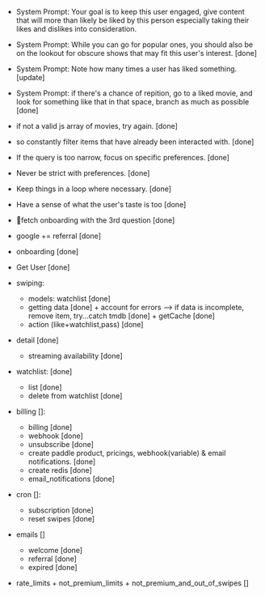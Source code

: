 - System Prompt: Your goal is to keep this user engaged, give content that will more than likely be liked by this person especially taking their likes and dislikes into consideration.
- System Prompt: While you can go for popular ones, you should also be on the lookout for obscure shows that may fit this user's interest. [done]
- System Prompt: Note how many times a user has liked something. [update]
- System Prompt: if there's a chance of repition, go to a liked movie, and look for something like that in that space, branch as much as possible [done]
- if not a valid js array of movies, try again. [done]
- so constantly filter items that have already been interacted with. [done]
- If the query is too narrow, focus on specific preferences. [done]
- Never be strict with preferences. [done]
- Keep things in a loop where necessary. [done]
- Have a sense of what the user's taste is too [done]
- 📌fetch onboarding with the 3rd question [done]

- google += referral [done]
- onboarding [done]
- Get User [done]
- swiping:
  - models: watchlist [done]
  - getting data [done] + account for errors --> if data is incomplete, remove item, try...catch tmdb [done] + getCache [done]
  - action (like+watchlist,pass) [done]
- detail [done]
  - streaming availability [done]
- watchlist: [done]
  - list [done]
  - delete from watchlist [done]
- billing []:
  - billing [done]
  - webhook [done]
  - unsubscribe [done]
  - create paddle product, pricings, webhook(variable) & email notifications. [done]
  - create redis [done]
  - email_notifications [done]
- cron []:
  - subscription [done]
  - reset swipes [done]
- emails []
  - welcome [done]
  - referral [done]
  - expired [done]
- rate_limits + not_premium_limits + not_premium_and_out_of_swipes []
